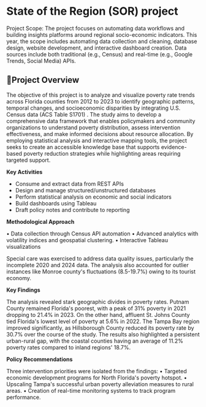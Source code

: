 # State of the Region (SOR) project

Project Scope:
The project focuses on automating data workflows and building insights platforms around regional socio-economic indicators. This year, the scope includes automating data collection and cleaning, database design, website development, and interactive dashboard creation. Data sources include both traditional (e.g., Census) and real-time (e.g., Google Trends, Social Media) APIs.

## 📌Project Overview

The objective of this project is to analyze and visualize poverty rate trends across Florida counties
from 2012 to 2023 to identify geographic patterns, temporal changes, and socioeconomic
disparities by integrating U.S. Census data (ACS Table S1701) . The study aims to develop a
comprehensive data framework that enables policymakers and community organizations to
understand poverty distribution, assess intervention effectiveness, and make informed decisions
about resource allocation. By employing statistical analysis and interactive mapping tools, the
project seeks to create an accessible knowledge base that supports evidence-based poverty
reduction strategies while highlighting areas requiring targeted support.

**Key Activities**

- Consume and extract data from REST APIs
- Design and manage structured/unstructured databases
- Perform statistical analysis on economic and social indicators
- Build dashboards using Tableau
- Draft policy notes and contribute to reporting

**Methodological Approach**

• Data collection through Census API automation
• Advanced analytics with volatility indices and geospatial clustering.
• Interactive Tableau visualizations

Special care was exercised to address data quality issues, particularly the incomplete 2020 and
2024 data. The analysis also accounted for outlier instances like Monroe
county's fluctuations (8.5-19.7%) owing to its tourist economy.

**Key Findings**

The analysis revealed stark geographic divides in poverty rates. Putnam County remained Florida's
poorest, with a peak of 31% poverty in 2021 dropping to 21.4% in 2023. On the other hand,
affluent St. Johns County tied Florida's lowest level of poverty at 5.6% in 2022. The Tampa Bay
region improved significantly, as Hillsborough County reduced its poverty rate by 30.7% over
the course of the study. The results also highlighted a persistent urban-rural gap, with the coastal
counties having an average of 11.2% poverty rates compared to inland regions' 18.7%.

**Policy Recommendations**

Three intervention priorities were isolated from the findings:
• Targeted economic development programs for North Florida's poverty hotspot.
• Upscaling Tampa's successful urban poverty alleviation measures to rural areas.
• Creation of real-time monitoring systems to track program performance.
